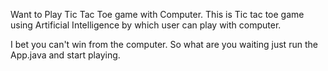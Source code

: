 Want to Play Tic Tac Toe game with Computer. This is Tic tac toe game using Artificial Intelligence by which user can play with computer.

I bet you can't win from the computer. So what are you waiting just run the App.java and start playing.
